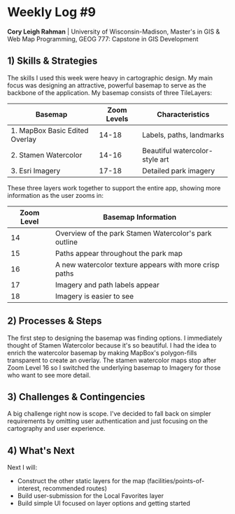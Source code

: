 
# Weekly Log #9

<!-- > *Please address the following items in the weekly logs: 1) Identify the needs for skills and strategies in integrating the concepts and the solutions; 2) Reflect the processes/steps in solving the problems in the project; 3) Report any challenges and possible solutions even if it fails; 4) Make a plan for the next iteration.* -->

**Cory Leigh Rahman** | University of Wisconsin-Madison, Master's in GIS & Web Map Programming, GEOG 777: Capstone in GIS Development

## **1) Skills & Strategies**

The skills I used this week were heavy in cartographic design. My main focus was designing an attractive, powerful basemap to serve as the backbone of the application. My basemap consists of three TileLayers:

| Basemap                        | Zoom Levels | Characteristics                |
| ------------------------------ | ----------- | ------------------------------ |
| 1. MapBox Basic Edited Overlay | 14-18       | Labels, paths, landmarks       |
| 2. Stamen Watercolor           | 14-16       | Beautiful watercolor-style art |
| 3. Esri Imagery                | 17-18       | Detailed park imagery          |

These three layers work together to support the entire app, showing more information as the user zooms in:

| Zoom Level | Basemap Information                                    |
| ---------- | ------------------------------------------------------ |
| 14         | Overview of the park Stamen Watercolor's park outline  |
| 15         | Paths appear throughout the park map                   |
| 16         | A new watercolor texture appears with more crisp paths |
| 17         | Imagery and path labels appear                         |
| 18         | Imagery is easier to see                               |

## **2) Processes & Steps**

The first step to designing the basemap was finding options. I immediately thought of Stamen Watercolor because it's so beautiful. I had the idea to enrich the watercolor basemap by making MapBox's polygon-fills transparent to create an overlay. The stamen watercolor maps stop after Zoom Level 16 so I switched the underlying basemap to Imagery for those who want to see more detail.

## **3) Challenges & Contingencies**

A big challenge right now is scope. I've decided to fall back on simpler requirements by omitting user authentication and just focusing on the cartography and user experience.

## **4) What's Next**

Next I will:

- Construct the other static layers for the map (facilities/points-of-interest, recommended routes)
- Build user-submission for the Local Favorites layer
- Build simple UI focused on layer options and getting started
